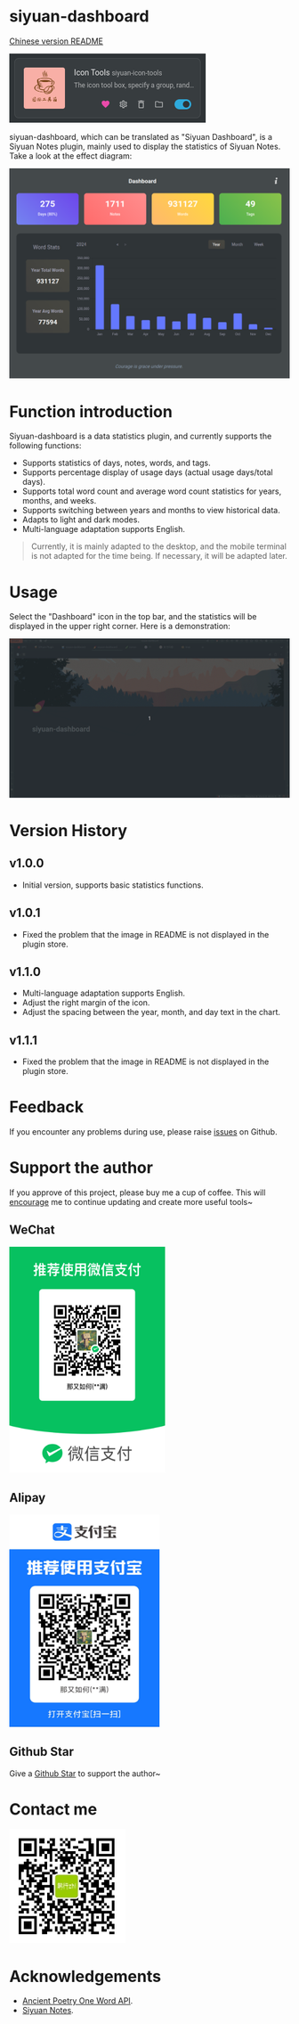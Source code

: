 # siyuan-dashboard

[Chinese version README](./README.md)

![siyuan-dashboard](logo-english.png)

siyuan-dashboard, which can be translated as "Siyuan Dashboard", is a Siyuan Notes plugin, mainly used to display the statistics of Siyuan Notes. Take a look at the effect diagram:

![siyuan-dashboard](preview-english.png)

# Function introduction

Siyuan-dashboard is a data statistics plugin, and currently supports the following functions:

- Supports statistics of days, notes, words, and tags.
- Supports percentage display of usage days (actual usage days/total days).
- Supports total word count and average word count statistics for years, months, and weeks.
- Supports switching between years and months to view historical data.
- Adapts to light and dark modes.
- Multi-language adaptation supports English.


> Currently, it is mainly adapted to the desktop, and the mobile terminal is not adapted for the time being. If necessary, it will be adapted later.

# Usage

Select the "Dashboard" icon in the top bar, and the statistics will be displayed in the upper right corner. Here is a demonstration:

![siyuan-icon-tools](dashboard-usage-english.gif)

# Version History

## v1.0.0

- Initial version, supports basic statistics functions.

## v1.0.1

- Fixed the problem that the image in README is not displayed in the plugin store.

## v1.1.0

- Multi-language adaptation supports English.
- Adjust the right margin of the icon.
- Adjust the spacing between the year, month, and day text in the chart.

## v1.1.1

- Fixed the problem that the image in README is not displayed in the plugin store.

# Feedback

If you encounter any problems during use, please raise [issues](https://github.com/jzmanu/siyuan-dashboard/issues) on Github.

# Support the author

If you approve of this project, please buy me a cup of coffee. This will [encourage](https://afdian.com/a/jzman) me to continue updating and create more useful tools~

## WeChat

<img src="wechat.png" style="width: 280px; height: 406px; margin-left: 0;">

## Alipay

<img src="alipay.jpg" style="width: 270px; height: 381px; margin-left: 0;">

## Github Star

Give a [Github Star](https://github.com/jzmanu/siyuan-dashboard) to support the author~

# Contact me

![WeChat public account](gxz.png)

# Acknowledgements

- [Ancient Poetry One Word API](http://gushi.ci).
- [Siyuan Notes](https://b3log.org/siyuan).

